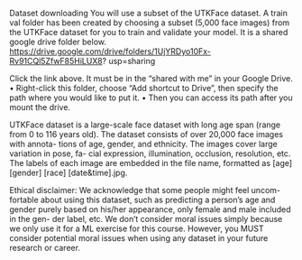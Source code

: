 Dataset downloading
You will use a subset of the UTKFace dataset. 
A train val folder has been created by choosing a subset (5,000 face images) from the UTKFace dataset for you to train and validate your model.
It is a shared google drive folder below.
https://drive.google.com/drive/folders/1UjYRDyo10Fx-Rv91CQl5ZfwF85HiLUX8? usp=sharing

Click the link above. It must be in the “shared with me” in your Google Drive.
• Right-click this folder, choose “Add shortcut to Drive”, then specify the path where you would like to put it.
• Then you can access its path after you mount the drive.

UTKFace dataset is a large-scale face dataset with long age span (range from
0 to 116 years old). The dataset consists of over 20,000 face images with annota-
tions of age, gender, and ethnicity. The images cover large variation in pose, fa-
cial expression, illumination, occlusion, resolution, etc. The labels of each image
are embedded in the file name, formatted as [age] [gender] [race] [date&time].jpg.

Ethical disclaimer: 
We acknowledge that some people might feel uncom- fortable about using this dataset, such as predicting a person’s age and gender purely based on his/her appearance, only female and male included in the gen- der label, etc. 
We don’t consider moral issues simply because we only use it for a ML exercise for this course. 
However, you MUST consider potential moral issues when using any dataset in your future research or career.

